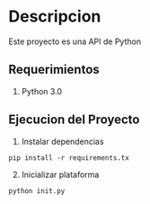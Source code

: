 # Descripcion

Este proyecto es una API de Python 


## Requerimientos
1. Python 3.0

## Ejecucion del Proyecto

1. Instalar dependencias
``` 
pip install -r requirements.tx 
```
2. Inicializar plataforma
```
python init.py
```